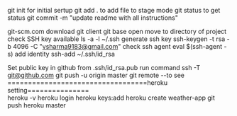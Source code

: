 
git init for initial sertup
git add . to add file to stage mode
git status to get status
git commit -m "update readme with all instructions"


git-scm.com download git client
git base open
move to directory of project
check SSH key available ls -a -l ~/.ssh
generate ssh key ssh-keygen -t rsa  -b 4096 -C "vsharma9183@gmail.com"
check ssh agent eval $(ssh-agent -s)
add identity ssh-add ~/.ssh/id_rsa

Set public  key in github from .ssh/id_rsa.pub 
run command ssh -T git@github.com
git push -u origin master
git remote --to see 
==================================heroku setting===============\
heroku -v
heroku login
heroku keys:add
heroku create weather-app
git push heroku master